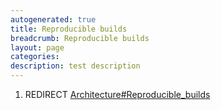 ```yaml
---
autogenerated: true
title: Reproducible builds
breadcrumb: Reproducible builds
layout: page
categories: 
description: test description
---
```


1.  REDIRECT [Architecture\#Reproducible\_builds](Architecture#Reproducible_builds )
